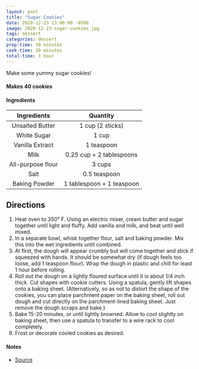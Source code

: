 ```yaml
---
layout: post
title: "Sugar Cookies"
date: 2020-12-23 13:00:00 -0500
image: 2020-12-23-sugar-cookies.jpg
tags: dessert
categories: dessert
prep-time: 30 minutes
cook-time: 20 minutes
total-time: 1 hour
---
```


Make some yummy sugar cookies!

#### Makes 40 cookies

#### Ingredients

|    Ingredients    |          Quantity         |
|:-----------------:|:-------------------------:|
|  Unsalted Butter  |      1 cup (2 sticks)     |
|    White Sugar    |           1 cup           |
|  Vanilla Extract  |         1 teaspoon        |
|        Milk       |  0.25 cup + 2 tablespoons |
| All-purpose flour |           3 cups          |
|        Salt       |        0.5 teaspoon       |
|   Baking Powder   | 1 tablespoon + 1 teaspoon |

## Directions

1. Heat oven to 350° F. Using an electric mixer, cream butter and sugar together until light and fluffy. Add vanilla and milk, and beat until well mixed.
2. In a separate bowl, whisk together flour, salt and baking powder. Mix this into the wet ingredients until combined.
3. At first, the dough will appear crumbly but will come together and stick if squeezed with hands. It should be somewhat dry (if dough feels too loose, add 1 teaspoon flour). Wrap the dough in plastic and chill for least 1 hour before rolling.
4. Roll out the dough on a lightly floured surface until it is about 1/4 inch thick. Cut shapes with cookie cutters. Using a spatula, gently lift shapes onto a baking sheet. (Alternatively, so as not to distort the shape of the cookies, you can place parchment paper on the baking sheet, roll out dough and cut directly on the parchment-lined baking sheet. Just remove the dough scraps and bake.)
5. Bake 15-20 minutes, or until lightly browned. Allow to cool slightly on baking sheet, then use a spatula to transfer to a wire rack to cool completely.
6. Frost or decorate cooled cookies as desired.

#### Notes

* [Source](https://www.verywellfit.com/egg-free-sugar-cookies-1324093)